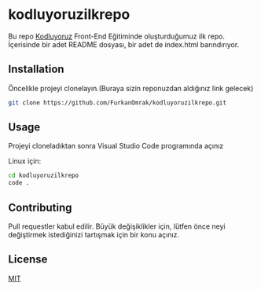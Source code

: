 # kodluyoruzilkrepo

Bu repo [Kodluyoruz](https://www.kodluyoruz.org/) Front-End Eğitiminde oluşturduğumuz ilk repo. İçerisinde bir adet README dosyası, bir adet de index.html barındırıyor.

## Installation
Öncelikle projeyi clonelayın.(Buraya sizin reponuzdan aldığınız link gelecek)

```bash
git clone https://github.com/FurkanOmrak/kodluyoruzilkrepo.git
```
## Usage

Projeyi cloneladıktan sonra Visual Studio Code programında açınız

Linux için:

```bash
cd kodluyoruzilkrepo
code .
```

## Contributing 
Pull requestler kabul edilir. Büyük değişiklikler için, lütfen önce neyi değiştirmek istediğinizi tartışmak için bir konu açınız.

## License

[MIT](https://choosealicense.com/licenses/mit/)
